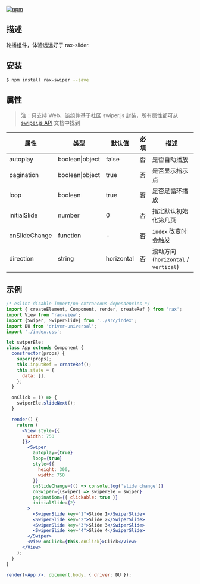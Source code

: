 [![npm](https://img.shields.io/npm/v/rax-swiper.svg)](https://www.npmjs.com/package/rax-swiper)

## 描述

轮播组件，体验远远好于 rax-slider.

## 安装

```bash
$ npm install rax-swiper --save
```

## 属性

> 注：只支持 Web，该组件基于社区 swiper.js 封装，所有属性都可从 [swiper.js API](https://swiperjs.com/api/) 文档中找到

| **属性**         | **类型**   | **默认值** | **必填** | **描述**                               |
| ---------------- | ---------- | ---------- | -------- | -------------------------------------- |
| autoplay         | boolean&#124;object  | false      | 否       | 是否自动播放                           |
| pagination  | boolean&#124;object  | true       | 否       | 是否显示指示点                         |
| loop             | boolean  | true       | 否       | 是否是循环播放                         |
| initialSlide            | number   | 0          | 否       | 指定默认初始化第几页                   |
| onSlideChange         | function | -          | 否       | `index` 改变时会触发                   |
| direction         | string | horizontal   | 否       |  滚动方向 (`horizontal` / `vertical`)            |

## 示例

```jsx
/* eslint-disable import/no-extraneous-dependencies */
import { createElement, Component, render, createRef } from 'rax';
import View from 'rax-view';
import {Swiper, SwiperSlide} from '../src/index';
import DU from 'driver-universal';
import './index.css';

let swiperEle;
class App extends Component {
  constructor(props) {
    super(props);
    this.inputRef = createRef();
    this.state = {
      data: [],
    };
  }

  onClick = () => {
    swiperEle.slideNext();
  }

  render() {
    return (
      <View style={{
        width: 750
      }}>
        <Swiper
          autoplay={true}
          loop={true}
          style={{
            height: 300,
            width: 750
          }}
          onSlideChange={() => console.log('slide change')}
          onSwiper={(swiper) => swiperEle = swiper}
          pagination={{ clickable: true }}
		  initialSlide={2}
        >
          <SwiperSlide key="1">Slide 1</SwiperSlide>
          <SwiperSlide key="2">Slide 2</SwiperSlide>
          <SwiperSlide key="3">Slide 3</SwiperSlide>
          <SwiperSlide key="4">Slide 4</SwiperSlide>
        </Swiper>
        <View onClick={this.onClick}>Click</View>
      </View>
    );
  }
}

render(<App />, document.body, { driver: DU });
```
